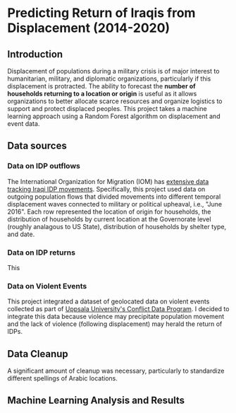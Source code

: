 # Predicting Return of Iraqis from Displacement (2014-2020)

## Introduction

Displacement of populations during a military crisis is of major interest to humanitarian, military, and diplomatic organizations, particularly if this displacement is protracted. The ability to forecast the **number of households returning to a location or origin**  is useful as it allows organizations to better allocate scarce resources and organize logistics to support and protect displaced peoples. This project takes a machine learning approach using a Random Forest algorithm on displacement and event data. 

## Data sources

### Data on IDP outflows
The International Organization for Migration (IOM) has [extensive data tracking Iraqi IDP movements](http://iraqdtm.iom.int/). Specifically, this project used data on outgoing population flows that divided movements into different temporal displacement waves connected to military or political upheaval, i.e., "June 2016". Each row represented the location of origin for households, the distribution of households by current location at the Governorate level (roughly analagous to US State), distribution of households by shelter type, and date. 

### Data on IDP returns
This 


### Data on Violent Events
This project integrated a dataset of geolocated data on violent events collected as part of [Uppsala University's Conflict Data Program](https://ucdp.uu.se/country/645). I decided to integrate this data because violence may precipitate population movement and the lack of violence (following displacement) may herald the return of IDPs. 

## Data Cleanup
A significant amount of cleanup was necessary, particularly to standardize different spellings of Arabic locations. 

## Machine Learning Analysis and Results


